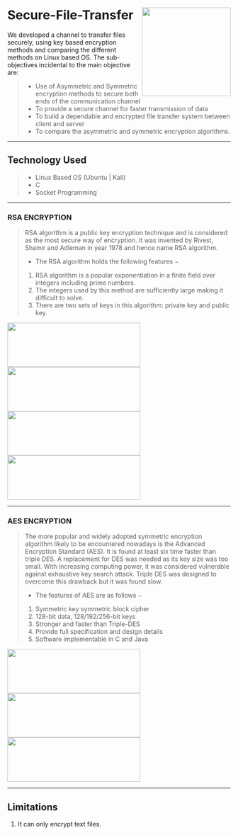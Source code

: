 # Secure-File-Transfer <img src="https://github.com/NikhilMishra1999/Secure-File-Transfer/blob/master/AES/SS/secure.png" height="200" align="right"> 
We developed a channel to transfer files securely, using key based encryption methods and comparing the different methods on Linux based OS. The sub-objectives incidental to the main objective are:
>	- Use of Asymmetric and Symmetric encryption methods to secure both ends of the communication channel
>	- To provide a secure channel for faster transmission of data
>	- To build a dependable and encrypted file transfer system between client and server
>	- To compare the asymmetric and symmetric encryption algorithms.
 ----------------
## Technology Used
> - Linux Based OS (Ubuntu | Kali)
> - C 
> - Socket Programming

 ----------------
### RSA ENCRYPTION
> RSA algorithm is a public key encryption technique and is considered as the most secure way of encryption. It was invented by Rivest, Shamir and Adleman in year 1978 and hence name RSA algorithm.
> - The RSA algorithm holds the following features −
> 1. RSA algorithm is a popular exponentiation in a finite field over integers including prime numbers.
> 2. The integers used by this method are sufficiently large making it difficult to solve.
> 3. There are two sets of keys in this algorithm: private key and public key.
<img src="https://raw.githubusercontent.com/NikhilMishra1999/Secure-File-Transfer/master/RSA/SS/client1.png" height="100" width="300" align="center">
<img src="https://raw.githubusercontent.com/NikhilMishra1999/Secure-File-Transfer/master/RSA/SS/client2.png" height="100" width="300" align="center">
<img src="https://raw.githubusercontent.com/NikhilMishra1999/Secure-File-Transfer/master/RSA/SS/server1.png" height="100" width="300" align="center">
<img src="https://raw.githubusercontent.com/NikhilMishra1999/Secure-File-Transfer/master/RSA/SS/server2.png" height="100" width="300" align="center">

 ----------------
### AES ENCRYPTION
> The more popular and widely adopted symmetric encryption algorithm likely to be encountered nowadays is the Advanced Encryption Standard (AES). It is found at least six time faster than triple DES. A replacement for DES was needed as its key size was too small. With increasing computing power, it was considered vulnerable against exhaustive key search attack. Triple DES was designed to overcome this drawback but it was found slow.
> - The features of AES are as follows −
> 1. Symmetric key symmetric block cipher
> 2. 128-bit data, 128/192/256-bit keys
> 3. Stronger and faster than Triple-DES
> 4. Provide full specification and design details
> 5. Software implementable in C and Java
<img src="https://raw.githubusercontent.com/NikhilMishra1999/Secure-File-Transfer/master/AES/final%20SS/Aes1.png" height="100" width="300" align="center">
<img src="https://raw.githubusercontent.com/NikhilMishra1999/Secure-File-Transfer/master/AES/final%20SS/Aes2.png" height="100" width="300" align="center">
<img src="https://raw.githubusercontent.com/NikhilMishra1999/Secure-File-Transfer/master/AES/final%20SS/Aes3.png" height="100" width="300" align="center">
 
 ----------------
## Limitations
1. It can only encrypt text files.
